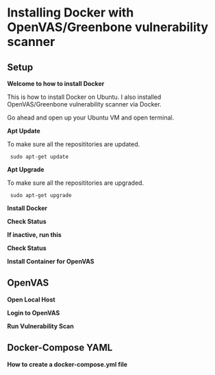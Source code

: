 # Installing Docker with OpenVAS/Greenbone vulnerability scanner

## Setup

**Welcome to how to install Docker**
<p>This is how to install Docker on Ubuntu. I also installed OpenVAS/Greenbone vulnerability scanner via Docker. </p>
<p>Go ahead and open up your Ubuntu VM and open terminal.</p>

**Apt Update**
<p>To make sure all the reposititories are updated.</p>
<pre><code> sudo apt-get update</code></pre>

**Apt Upgrade**
<p>To make sure all the reposititories are upgraded.</p>
<pre><code> sudo apt-get upgrade</code></pre>

**Install Docker**


**Check Status**


**If inactive, run this**


**Check Status**


**Install Container for OpenVAS**

## OpenVAS


**Open Local Host**


**Login to OpenVAS**


**Run Vulnerability Scan**

## Docker-Compose YAML

**How to create a docker-compose.yml file**

